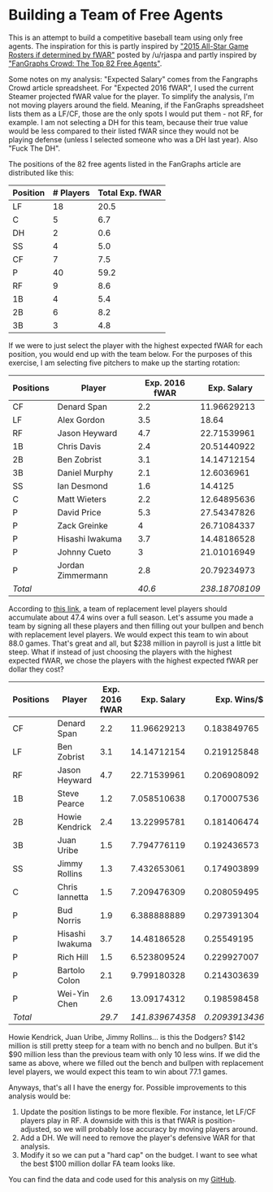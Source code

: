 # Building a Team of Free Agents

This is an attempt to build a competitive baseball team using only free agents. The inspiration for this is partly inspired by ["2015 All-Star Game Rosters if determined by fWAR"](https://www.reddit.com/r/baseball/comments/34xw91/2015_allstar_game_rosters_if_determined_by_fwar/) posted by /u/rjaspa and partly inspired by ["FanGraphs Crowd: The Top 82 Free Agents"](http://www.fangraphs.com/blogs/fangraphs-crowd-the-top-82-free-agents/).

Some notes on my analysis: "Expected Salary" comes from the Fangraphs Crowd article spreadsheet. For "Expected 2016 fWAR", I used the current Steamer projected fWAR value for the player. To simplify the analysis, I'm not moving players around the field. Meaning, if the FanGraphs spreadsheet lists them as a LF/CF, those are the only spots I would put them - not RF, for example. I am not selecting a DH for this team, because their true value would be less compared to their listed fWAR since they would not be playing defense (unless I selected someone who was a DH last year). Also "Fuck The DH".

The positions of the 82 free agents listed in the FanGraphs article are distributed like this:

| Position                        | # Players                       | Total Exp. fWAR                 |
|---------------------------------|---------------------------------|---------------------------------|
| LF                              | 18                              | 20.5                            |
| C                               | 5                               | 6.7                             |
| DH                              | 2                               | 0.6                             |
| SS                              | 4                               | 5.0                             |
| CF                              | 7                               | 7.5                             |
| P                               | 40                              | 59.2                            |
| RF                              | 9                               | 8.6                             |
| 1B                              | 4                               | 5.4                             |
| 2B                              | 6                               | 8.2                             |
| 3B                              | 3                               | 4.8                             |


If we were to just select the player with the highest expected fWAR for each position, you would end up with the team below. For the purposes of this exercise, I am selecting five pitchers to make up the starting rotation:

| Positions               | Player                  | Exp. 2016 fWAR          | Exp. Salary             |
|-------------------------|-------------------------|-------------------------|-------------------------|
| CF                      | Denard Span             | 2.2                     | 11.96629213             |
| LF                      | Alex Gordon             | 3.5                     | 18.64                   |
| RF                      | Jason Heyward           | 4.7                     | 22.71539961             |
| 1B                      | Chris Davis             | 2.4                     | 20.51440922             |
| 2B                      | Ben Zobrist             | 3.1                     | 14.14712154             |
| 3B                      | Daniel Murphy           | 2.1                     | 12.6036961              |
| SS                      | Ian Desmond             | 1.6                     | 14.4125                 |
| C                       | Matt Wieters            | 2.2                     | 12.64895636             |
| P                       | David Price             | 5.3                     | 27.54347826             |
| P                       | Zack Greinke            | 4                       | 26.71084337             |
| P                       | Hisashi Iwakuma         | 3.7                     | 14.48186528             |
| P                       | Johnny Cueto            | 3                       | 21.01016949             |
| P                       | Jordan Zimmermann       | 2.8                     | 20.79234973             |
| *Total*                 |                         | *40.6*                  | *238.18708109*          |

According to [this link](http://www.fangraphs.com/library/misc/war/replacement-level/), a team of replacement level players should accumulate about 47.4 wins over a full season. Let's assume you made a team by signing all these players and then filling out your bullpen and bench with replacement level players. We would expect this team to win about 88.0 games. That's great and all, but $238 million in payroll is just a little bit steep. What if instead of just choosing the players with the highest expected fWAR, we chose the players with the highest expected fWAR per dollar they cost?

| Positions          | Player             | Exp. 2016 fWAR     | Exp. Salary        | Exp. Wins/$        |
|--------------------|--------------------|--------------------|--------------------|--------------------|
| CF                 | Denard Span        | 2.2                | 11.96629213        | 0.183849765        |
| LF                 | Ben Zobrist        | 3.1                | 14.14712154        | 0.219125848        |
| RF                 | Jason Heyward      | 4.7                | 22.71539961        | 0.206908092        |
| 1B                 | Steve Pearce       | 1.2                | 7.058510638        | 0.170007536        |
| 2B                 | Howie Kendrick     | 2.4                | 13.22995781        | 0.181406474        |
| 3B                 | Juan Uribe         | 1.5                | 7.794776119        | 0.192436573        |
| SS                 | Jimmy Rollins      | 1.3                | 7.432653061        | 0.174903899        |
| C                  | Chris Iannetta     | 1.5                | 7.209476309        | 0.208059495        |
| P                  | Bud Norris         | 1.9                | 6.388888889        | 0.297391304        |
| P                  | Hisashi Iwakuma    | 3.7                | 14.48186528        | 0.25549195         |
| P                  | Rich Hill          | 1.5                | 6.523809524        | 0.229927007        |
| P                  | Bartolo Colon      | 2.1                | 9.799180328        | 0.214303639        |
| P                  | Wei-Yin Chen       | 2.6                | 13.09174312        | 0.198598458        |
| *Total*            |                    | *29.7*             | *141.839674358*    | *0.209391343673*   |

Howie Kendrick, Juan Uribe, Jimmy Rollins... is this the Dodgers? $142 million is still pretty steep for a team with no bench and no bullpen. But it's $90 million less than the previous team with only 10 less wins. If we did the same as above, where we filled out the bench and bullpen with replacement level players, we would expect this team to win about 77.1 games. 

Anyways, that's all I have the energy for. Possible improvements to this analysis would be:

1. Update the position listings to be more flexible. For instance, let LF/CF players play in RF. A downside with this is that fWAR is position-adjusted, so we will probably lose accuracy by moving players around.
2. Add a DH. We will need to remove the player's defensive WAR for that analysis.
3. Modify it so we can put a "hard cap" on the budget. I want to see what the best $100 million dollar FA team looks like.

You can find the data and code used for this analysis on my [GitHub](https://github.com/ktarrant/freeAgents).